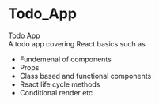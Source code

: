 # Todo_App
<a href="https://from-carpenters.github.io/ToDo_App/">Todo App</a> <br />
A todo app covering React basics such as
<br/>
- Fundemenal of components <br/>
- Props <br/>
- Class based and functional components <br/>
- React life cycle methods <br/>
- Conditional render etc <br/> 

